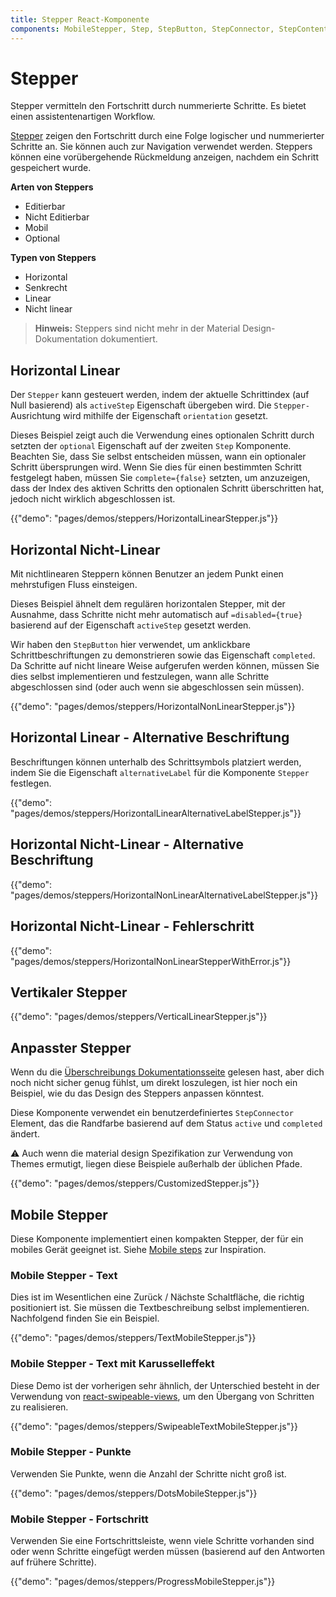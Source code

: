 ```yaml
---
title: Stepper React-Komponente
components: MobileStepper, Step, StepButton, StepConnector, StepContent, StepIcon, StepLabel, Stepper
---
```


# Stepper

<p class="description">Stepper vermitteln den Fortschritt durch nummerierte Schritte. Es bietet einen assistentenartigen Workflow.</p>

[Stepper](https://material.io/archive/guidelines/components/steppers.html) zeigen den Fortschritt durch eine Folge logischer und nummerierter Schritte an. Sie können auch zur Navigation verwendet werden. Steppers können eine vorübergehende Rückmeldung anzeigen, nachdem ein Schritt gespeichert wurde.

**Arten von Steppers**

- Editierbar
- Nicht Editierbar
- Mobil
- Optional

**Typen von Steppers**

- Horizontal
- Senkrecht
- Linear
- Nicht linear

> **Hinweis:** Steppers sind nicht mehr in der Material Design-Dokumentation dokumentiert.

## Horizontal Linear

Der `Stepper` kann gesteuert werden, indem der aktuelle Schrittindex (auf Null basierend) als `activeStep` Eigenschaft übergeben wird. Die `Stepper-` Ausrichtung wird mithilfe der Eigenschaft `orientation` gesetzt.

Dieses Beispiel zeigt auch die Verwendung eines optionalen Schritt durch setzten der `optional` Eigenschaft auf der zweiten `Step` Komponente. Beachten Sie, dass Sie selbst entscheiden müssen, wann ein optionaler Schritt übersprungen wird. Wenn Sie dies für einen bestimmten Schritt festgelegt haben, müssen Sie `complete={false}` setzten, um anzuzeigen, dass der Index des aktiven Schritts den optionalen Schritt überschritten hat, jedoch nicht wirklich abgeschlossen ist.

{{"demo": "pages/demos/steppers/HorizontalLinearStepper.js"}}

## Horizontal Nicht-Linear

Mit nichtlinearen Steppern können Benutzer an jedem Punkt einen mehrstufigen Fluss einsteigen.

Dieses Beispiel ähnelt dem regulären horizontalen Stepper, mit der Ausnahme, dass Schritte nicht mehr automatisch auf `=disabled={true}` basierend auf der Eigenschaft `activeStep` gesetzt werden.

Wir haben den `StepButton` hier verwendet, um anklickbare Schrittbeschriftungen zu demonstrieren sowie das Eigenschaft `completed`. Da Schritte auf nicht lineare Weise aufgerufen werden können, müssen Sie dies selbst implementieren und festzulegen, wann alle Schritte abgeschlossen sind (oder auch wenn sie abgeschlossen sein müssen).

{{"demo": "pages/demos/steppers/HorizontalNonLinearStepper.js"}}

## Horizontal Linear - Alternative Beschriftung

Beschriftungen können unterhalb des Schrittsymbols platziert werden, indem Sie die Eigenschaft `alternativeLabel` für die Komponente `Stepper` festlegen.

{{"demo": "pages/demos/steppers/HorizontalLinearAlternativeLabelStepper.js"}}

## Horizontal Nicht-Linear - Alternative Beschriftung

{{"demo": "pages/demos/steppers/HorizontalNonLinearAlternativeLabelStepper.js"}}

## Horizontal Nicht-Linear - Fehlerschritt

{{"demo": "pages/demos/steppers/HorizontalNonLinearStepperWithError.js"}}

## Vertikaler Stepper

{{"demo": "pages/demos/steppers/VerticalLinearStepper.js"}}

## Anpasster Stepper

Wenn du die [Überschreibungs Dokumentationsseite](/customization/overrides/) gelesen hast, aber dich noch nicht sicher genug fühlst, um direkt loszulegen, ist hier noch ein Beispiel, wie du das Design des Steppers anpassen könntest.

Diese Komponente verwendet ein benutzerdefiniertes `StepConnector` Element, das die Randfarbe basierend auf dem Status `active` und `completed` ändert.

⚠️ Auch wenn die material design Spezifikation zur Verwendung von Themes ermutigt, liegen diese Beispiele außerhalb der üblichen Pfade.

{{"demo": "pages/demos/steppers/CustomizedStepper.js"}}

## Mobile Stepper

Diese Komponente implementiert einen kompakten Stepper, der für ein mobiles Gerät geeignet ist. Siehe [Mobile steps](https://material.io/archive/guidelines/components/steppers.html#steppers-types-of-steps) zur Inspiration.

### Mobile Stepper - Text

Dies ist im Wesentlichen eine Zurück / Nächste Schaltfläche, die richtig positioniert ist. Sie müssen die Textbeschreibung selbst implementieren. Nachfolgend finden Sie ein Beispiel.

{{"demo": "pages/demos/steppers/TextMobileStepper.js"}}

### Mobile Stepper - Text mit Karusselleffekt

Diese Demo ist der vorherigen sehr ähnlich, der Unterschied besteht in der Verwendung von [react-swipeable-views](https://github.com/oliviertassinari/react-swipeable-views), um den Übergang von Schritten zu realisieren.

{{"demo": "pages/demos/steppers/SwipeableTextMobileStepper.js"}}

### Mobile Stepper - Punkte

Verwenden Sie Punkte, wenn die Anzahl der Schritte nicht groß ist.

{{"demo": "pages/demos/steppers/DotsMobileStepper.js"}}

### Mobile Stepper - Fortschritt

Verwenden Sie eine Fortschrittsleiste, wenn viele Schritte vorhanden sind oder wenn Schritte eingefügt werden müssen (basierend auf den Antworten auf frühere Schritte).

{{"demo": "pages/demos/steppers/ProgressMobileStepper.js"}}
